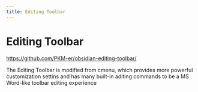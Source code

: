 ```yaml
---
title: Editing Toolbar
---
```


# Editing Toolbar

<https://github.com/PKM-er/obsidian-editing-toolbar/>

The Editing Toolbar is modified from cmenu, which provides more powerful customization settins and has many built-in aditing commands to be a MS Word-like toolbar editing experience
